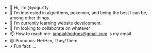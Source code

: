 - 👋 Hi, I’m @yogurtty
- 👀 I’m interested in algorithms, pokemon, and being the best I can be, among other things.
- 🌱 I’m currently learning website development.
- 💞️ I’m looking to collaborate on whatever
- 📫 How to reach me- jappiahhodges@gmail.com is my email
- 😄 Pronouns: He/Him, They/Them
- ⚡ Fun fact: ...

<!---
yogurtty/yogurtty is a ✨ special ✨ repository because its `README.md` (this file) appears on your GitHub profile.
You can click the Preview link to take a look at your changes.
--->

